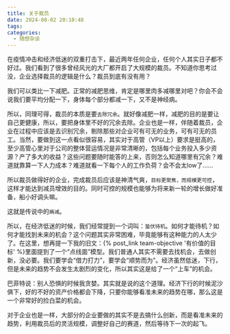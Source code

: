 ```yaml
---
title: 关于裁员
date: 2024-08-02 20:10:48
tags:
categories:
  - 随想杂谈
---
```


在疫情冲击和经济低迷的双重打击下，最近两年任何企业，任何个人其实日子都不好过。我们看到了很多曾经风光的大厂都开启了大规模的裁员。不知道你思考过没，企业选择裁员的逻辑是什么？裁员到底有没有用？

<!--more-->

我们可以类比一下减肥。正常的减肥思维，肯定是哪里肉多减哪里对吧？你会不会说我们要平均分配一下，身体每个部分都减一下，又不是神经病。

所以，同理可得，裁员的本质是要`去除冗余`。就好像减肥一样，减肥的目的是要让自己更健康，所以，要把身体里不好的冗余去除。企业也是一样，伴随着裁员，企业在过程中应该是去识别冗余，剔除那些对企业可有可无的业务，可有可无的员工。当然，要做到这一点看似很容易，其实对于高管（VP以上）要求是挺高的，至少高管心里对于公司的整体营运情况是非常清晰的，包括每个业务投入多少资源？产了多大的收益？这些问题要随时能答的上来，否则怎么知道哪里有冗余？难道就靠算一下人力成本？难道就看一下每个人的工作负荷？会不会太low了……

所以裁员做得好的企业，完成裁员后应该是神清气爽，`目标更聚焦，而规模更可控`，这样才能达到减员增效的目的。同时可控的规模也能够为将来新一轮的增长做好准备，船小好调头嘛。

这就是传说中的`熵减`。

所以，在经济低迷的时候，我们经常提到一个词叫：`蛰伏待机`。如何才能待机？如何才能找到未来的机会？这个问题其实非常困难，毕竟能够有这种能力的人太少了。在这里，想再提一下我的旧文：{% post_link team-objective '有价值的目标' %}里面提到了一个“点线面”模型。我们普通人其实不需要去找机会，去做创新，没必要。我们要学会“借力打力”，要学会“顺势而为”。经济虽然低迷，下行，但是未来的趋势不会发生太剧烈的变化，所以其实这是给了一个“上车”的机会。

巴菲特说：别人恐惧的时候我贪婪。其实就是说的这个道理。经济下行的时候泥沙俱下，好的不好的资产价格都会下降，只要你能够看准未来的趋势在哪，那么这是一个非常好的捡白菜的机会。

对于企业也是一样，大部分的企业要做的其实不是去搞什么创新，而是看准未来的趋势，利用裁员后的灵活规模，调整好自己的赛道，然后等待下一次的起飞。
